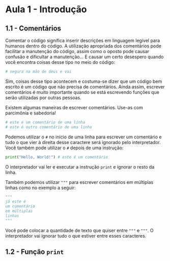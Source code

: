 # Aula 1 - Introdução

## 1.1 - Comentários

Comentar o código significa inserir descrições em linguagem legível para humanos dentro do código. A utilização apropriada dos comentários pode facilitar a manutenção do código, assim como o oposto pode causar confusão e dificultar a manutenção... E causar um certo desespero quando você encontra coisas desse tipo no meio do código:

```python
# segura na mão de deus e vai
```

Sim, coisas desse tipo acontecem e costuma-se dizer que um código bem escrito é um código que não precisa de comentários. Ainda assim, escrever comentários é muito importante quando se está escrevendo funções que serão utilizadas por outras pessoas. 

Existem algumas maneiras de escrever comentários. Use-as com parcimônia e sabedoria!

```python
# este é um comentário de uma linha
# este é outro comentário de uma linha
```
Podemos utilizar o `#` no início de uma linha para escrever um comentário e tudo o que vier à direita desse caractere será ignorado pelo interpretador. Você também pode utilizar o `#` depois de uma instrução:

```python
print("Hello, World!") # este é um comentário
```

O interpretador vai ler e executar a instrução `print` e ignorar o resto da linha.

Também podemos utilizar `"""` para escrever comentários em múltiplas linhas como no exemplo a seguir:

```python
"""
já este é 
um comentário
em múltiplas 
linhas
"""
```
Você pode colocar a quantidade de texto que quiser entre `"""` e `"""`. O interpretador vai ignorar tudo o que estiver entre esses caracteres.  


## 1.2 - Função `print`
